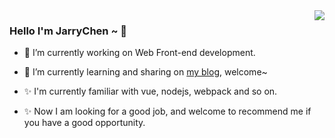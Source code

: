<img align="right" src="https://github-readme-stats.vercel.app/api?username=RyanChent&show_icons=true&icon_color=CE1D2D&text_color=718096&bg_color=ffffff&hide_title=true" />

### Hello I'm JarryChen ~ 👋

- 🔭 I’m currently working on Web Front-end development. 

- 🌱 I’m currently learning and sharing on [my blog](https://jarrychen.cn), welcome~

- ✨ I'm currently familiar with vue, nodejs, webpack and so on.

- ✨ Now I am looking for a good job, and welcome to recommend me if you have a good opportunity.

<!---
RyanChent/RyanChent is a ✨ special ✨ repository because its `README.md` (this file) appears on your GitHub profile.
You can click the Preview link to take a look at your changes.
--->
